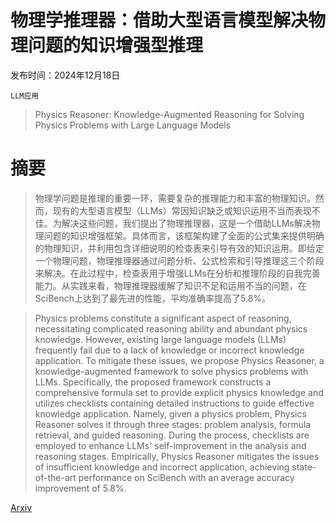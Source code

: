 # 物理学推理器：借助大型语言模型解决物理问题的知识增强型推理

发布时间：2024年12月18日

`LLM应用`

> Physics Reasoner: Knowledge-Augmented Reasoning for Solving Physics Problems with Large Language Models

# 摘要

> 物理学问题是推理的重要一环，需要复杂的推理能力和丰富的物理知识。然而，现有的大型语言模型（LLMs）常因知识缺乏或知识运用不当而表现不佳。为解决这些问题，我们提出了物理推理器，这是一个借助LLMs解决物理问题的知识增强框架。具体而言，该框架构建了全面的公式集来提供明确的物理知识，并利用包含详细说明的检查表来引导有效的知识运用。即给定一个物理问题，物理推理器通过问题分析、公式检索和引导推理这三个阶段来解决。在此过程中，检查表用于增强LLMs在分析和推理阶段的自我完善能力。从实践来看，物理推理器缓解了知识不足和运用不当的问题，在SciBench上达到了最先进的性能，平均准确率提高了5.8%。

> Physics problems constitute a significant aspect of reasoning, necessitating complicated reasoning ability and abundant physics knowledge. However, existing large language models (LLMs) frequently fail due to a lack of knowledge or incorrect knowledge application. To mitigate these issues, we propose Physics Reasoner, a knowledge-augmented framework to solve physics problems with LLMs. Specifically, the proposed framework constructs a comprehensive formula set to provide explicit physics knowledge and utilizes checklists containing detailed instructions to guide effective knowledge application. Namely, given a physics problem, Physics Reasoner solves it through three stages: problem analysis, formula retrieval, and guided reasoning. During the process, checklists are employed to enhance LLMs' self-improvement in the analysis and reasoning stages. Empirically, Physics Reasoner mitigates the issues of insufficient knowledge and incorrect application, achieving state-of-the-art performance on SciBench with an average accuracy improvement of 5.8%.

[Arxiv](https://arxiv.org/abs/2412.13791)